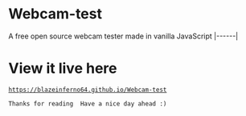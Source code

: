 # Webcam-test
A free open source webcam tester made in vanilla JavaScript
|------|

# View it live here

<a href="https://blazeinferno64.github.io/Webcam-test">

```
https://blazeinferno64.github.io/Webcam-test
```
</a>

`
Thanks for reading 
Have a nice day ahead :)
`
